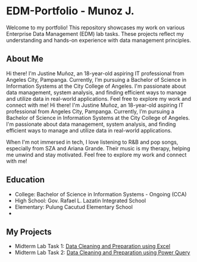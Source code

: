 # EDM-Portfolio - Munoz J.
Welcome to my portfolio! This repository showcases my work on various Enterprise Data Management (EDM) lab tasks.
These projects reflect my understanding and hands-on experience with data management principles.
## About Me
Hi there! I'm Justine Muñoz, an 18-year-old aspiring IT professional from Angeles City, Pampanga. Currently, I’m pursuing a Bachelor of Science in Information Systems at the City College of Angeles. 
I'm passionate about data management, system analysis, and finding efficient ways to manage and utilize data in real-world applications. Feel free to explore my work and connect with me!
Hi there! I'm Justine Muñoz, an 18-year-old aspiring IT professional from Angeles City, Pampanga. Currently, I’m pursuing a Bachelor of Science in Information Systems at the City College of Angeles. I'm passionate about data management, system analysis, and finding efficient ways to manage and utilize data in real-world applications.

When I'm not immersed in tech, I love listening to R&B and pop songs, especially from SZA and Ariana Grande. Their music is my therapy, helping me unwind and stay motivated. Feel free to explore my work and connect with me!

## Education
- College: Bachelor of Science in Information Systems - Ongoing (CCA)
- High School: Gov. Rafael L. Lazatin Integrated School
- Elementary: Pulung Cacutud Elementary School
- 
## My Projects
- Midterm Lab Task 1: [Data Cleaning and Preparation using Excel](https://github.com/Munoz-24-0431/EDM-Midterm-Task-Munoz/blob/main/Midterm%20Lab%20Task%201/task%201.md)
- Midterm Lab Task 2: [Data Cleaning and Preparation using Power Query](https://github.com/Munoz-24-0431/EDM-Midterm-Task-Munoz/blob/main/Midterm%20Lab%20Task%202%20/task2.md)
